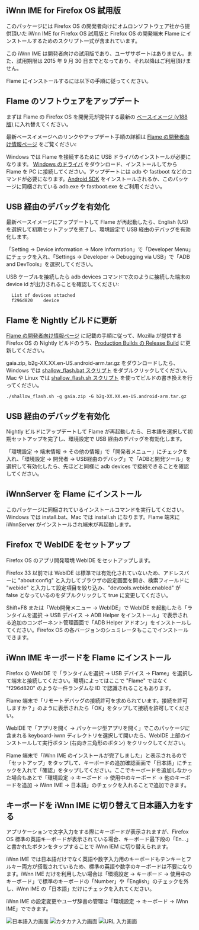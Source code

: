 ## iWnn IME for Firefox OS 試用版

このパッケージには Firefox OS の開発者向けにオムロンソフトウェア社から提供頂いた iWnn IME for Firefox OS 試用版と Firefox OS の開発端末 Flame にインストールするためのスクリプト一式が含まれています。

この iWnn IME は開発者向けの試用版であり、ユーザサポートはありません。また、試用期限は 2015 年 9 月 30 日までとなっており、それ以降はご利用頂けません。

Flame にインストールするには以下の手順に従ってください。

## Flame のソフトウェアをアップデート

まずは Flame の Firefox OS を開発元が提供する最新の [ベースイメージ (v188版)](http://cds.w5v8t3u9.hwcdn.net/v188.zip) に入れ替えてください。

最新ベースイメージへのリンクやアップデート手順の詳細は [Flame の開発者向け情報ページ](https://developer.mozilla.org/ja/Firefox_OS/Developer_phone_guide/Flame) をご覧ください:

Windows では Flame を接続するために USB ドライバのインストールが必要になります。 [Windows のドライバ](http://cds.w5v8t3u9.hwcdn.net/Alcatel_USB_Driver_Q_4.0.0_2013_11_11_noinstall.zip) をダウンロード、インストールしてから Flame を PC に接続してください。アップデートには adb や fastboot などのコマンドが必要になります。[Android SDK](https://developer.android.com/sdk/) をインストールされるか、このパッケージに同梱されている adb.exe や fastboot.exe をご利用ください。

## USB 経由のデバッグを有効化

最新ベースイメージにアップデートして Flame が再起動したら、English (US) を選択して初期セットアップを完了し、環境設定で USB 経由のデバッグを有効化します。

「Setting → Device information → More Information」で「Developer Menu」にチェックを入れ、「Settings → Developer → Debugging via USB」で「ADB and DevTools」を選択してください。

USB ケーブルを接続したら adb devices コマンドで次のように接続した端末の device id が出力されることを確認してください:

```
  List of devices attached 
  f296d820    device
```

## Flame を Nightly ビルドに更新

[Flame の開発者向け情報ページ](https://developer.mozilla.org/ja/Firefox_OS/Developer_phone_guide/Flame) に記載の手順に従って、Mozilla が提供する Firefox OS の Nightly ビルドのうち、[Production Builds の Release Build](http://ftp.mozilla.org/pub/mozilla.org/b2g/nightly/latest-mozilla-b2g32_v2_0-flame-kk/) に更新してください。

gaia.zip, b2g-XX.XX.en-US.android-arm.tar.gz をダウンロードしたら、Windows では [shallow_flash.bat スクリプト](https://raw.githubusercontent.com/Mozilla-TWQA/B2G-flash-tool/master/shallow_flash.bat) をダブルクリックしてください。Mac や Linux では [shallow_flash.sh スクリプト](https://github.com/Mozilla-TWQA/B2G-flash-tool/blob/master/shallow_flash.sh) を使ってビルドの書き換えを行ってください。

```
./shallow_flash.sh -g gaia.zip -G b2g-XX.XX.en-US.android-arm.tar.gz
```

## USB 経由のデバッグを有効化

Nightly ビルドにアップデートして Flame が再起動したら、日本語を選択して初期セットアップを完了し、環境設定で USB 経由のデバッグを有効化します。

「環境設定 → 端末情報 → その他の情報」で「開発者メニュー」にチェックを入れ、「環境設定 → 開発者 → USB経由のデバッグ」で「ADBと開発ツール」を選択して有効化したら、先ほどと同様に adb devices で接続できることを確認してください。

## iWnnServer を Flame にインストール

このパッケージに同梱されているインストールコマンドを実行してください。Windows では install.bat、Mac では install.sh になります。Flame 端末に iWnnServer がインストールされ端末が再起動します。

## Firefox で WebIDE をセットアップ

Firefox OS のアプリ開発環境 WebIDE をセットアップします。

Firefox 33 以前では WebIDE は標準では有効化されていないため、アドレスバーに "about:config" と入力してブラウザの設定画面を開き、検索フィールドに "webide" と入力して設定項目を絞り込み、"devtools.webide.enabled" が false となっているのをダブルクリックして true に変更してください。

Shift+F8 または「Web開発メニュー → WebIDE」で WebIDE を起動したら「ランタイムを選択 → USB デバイス → ADB Helper をインストール」で表示される追加のコンポーネント管理画面で「ADB Helper アドオン」をインストールしてください。Firefox OS の各バージョンのシュミレータもここでインストールできます。

## iWnn IME キーボードを Flame にインストール

Firefox の WebIDE で「ランタイムを選択 → USB デバイス → Flame」を選択して端末と接続してください。環境によってはここで "Flame" ではなく "f296d820" のような一件ランダムな ID で認識されることもあります。

Flame 端末で「リモートデバッグの接続許可を求められています。接続を許可しますか？」のように表示されたら「OK」をタップして接続を許可してください。

WebIDE で「アプリを開く → パッケージ型アプリを開く」でこのパッケージに含まれる keyboard-iwnn ディレクトリを選択して開いたら、WebIDE 上部のインストールして実行ボタン (右向き三角形のボタン) をクリックしてください。

Flame 端末で「iWnn IME のインストールが完了しました」と表示されるので「セットアップ」をタップして、キーボードの追加確認画面で「日本語」にチェックを入れて「確認」をタップしてください。ここでキーボードを追加しなかった場合もあとで「環境設定 → キーボード → 使用中のキーボード → 他のキーボードを追加 → iWnn IME → 日本語」のチェックを入れることで追加できます。


## キーボードを iWnn IME に切り替えて日本語入力をする

アプリケーションで文字入力をする際にキーボードが表示されますが、Firefox OS 標準の英語キーボードが表示されている場合、キーボード最下段の「En...」と書かれたボタンをタップすることで iWnn IEM に切り替えられます。

iWnn IME では日本語だけでなく英語や数字入力用のキーボードもテンキーとフルキー両方が搭載されているため、標準の英語や数字のキーボードは不要になります。iWnn IME だけを利用したい場合は「環境設定 → キーボード → 使用中のキーボード」で標準のキーボードの「Number」や「English」のチェックを外し、iWnn IME の「日本語」だけにチェックを入れてください。

iWnn IME の設定変更やユーザ辞書の管理は「環境設定 → キーボード → iWnn IME」でできます。

![日本語入力画面](screenshots/input-japanese.png) ![カタカナ入力画面](screenshots/input-katakana.png) ![URL 入力画面](screenshots/input-url.png)
